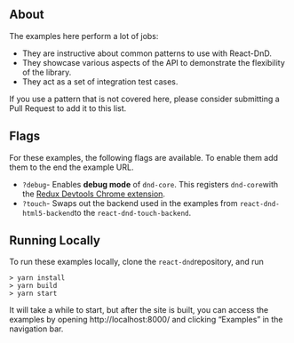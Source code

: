 ## About

The examples here perform a lot of jobs:

- They are instructive about common patterns to use with React-DnD.
- They showcase various aspects of the API to demonstrate the flexibility of the library.
- They act as a set of integration test cases.

If you use a pattern that is not covered here, please consider submitting a Pull Request to add it to this list.

## Flags

For these examples, the following flags are available. To enable them add them to the end the example URL.

- `?debug`- Enables **debug mode** of `dnd-core`. This registers `dnd-core`with the [Redux Devtools Chrome extension](https://github.com/zalmoxisus/redux-devtools-extension).
- `?touch`- Swaps out the backend used in the examples from `react-dnd-html5-backend`to the `react-dnd-touch-backend`.

## Running Locally

To run these examples locally, clone the `react-dnd`repository, and run

```text
> yarn install
> yarn build
> yarn start
```

It will take a while to start, but after the site is built, you can access the examples by opening http://localhost:8000/ and clicking “Examples” in the navigation bar.